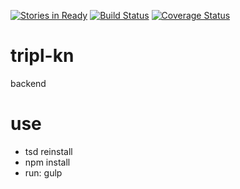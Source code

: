 [![Stories in Ready](https://badge.waffle.io/locator-kn/backend.svg?label=ready&title=Ready)](http://waffle.io/locator-kn/backend)
[![Build Status](https://travis-ci.org/tripl-kn/backend.svg?branch=master)](https://travis-ci.org/tripl-kn/backend)
[![Coverage Status](https://coveralls.io/repos/tripl-kn/backend/badge.svg)](https://coveralls.io/r/tripl-kn/backend)


# tripl-kn
backend


# use

- tsd reinstall
- npm install
- run: gulp
